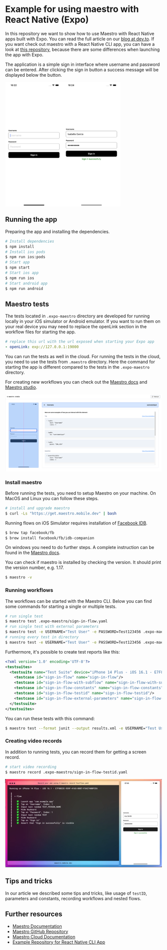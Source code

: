 # Example for using maestro with React Native (Expo)

In this repository we want to show how to use Maestro with React Native apps built with Expo. You can read the full article on our [blog at dev.to](). If you want check out maestro with a React Native CLI app, you can have a look at [this repository](https://github.com/alexanderhodes/react-native-cli-maestro-example), because there are some differences when launching the app with Expo.

The application is a simple sign in interface where username and password can be entered. After clicking the sign in button a success message will be displayed below the button.

<div style="display:flex;flex-direction:row">
<img src="https://raw.githubusercontent.com/alexanderhodes/react-native-expo-maestro-example/main/res/example-screenshot.png" alt="Screenshot Sign In" height="400" width="auto" style="marginRight: 16px">
<img src="https://raw.githubusercontent.com/alexanderhodes/react-native-expo-maestro-example/main/res/example-success-screenshot.png" alt="Screenshot Sign In Success" height="400" width="auto">
</div>

## Running the app

Preparing the app and installing the dependencies.

```bash
# Install dependencies
$ npm install
# Install ios pods
$ npm run ios:pods
# Start app
$ npm start
# Start ios app
$ npm run ios
# Start android app
$ npm run android
```

## Maestro tests

The tests located in `.expo-maestro` directory are developed for running locally in your iOS simulator or Android emulator. If you want to run them on your real device you may need to replace the openLink section in the workflow files for starting the app.

```yaml
# replace this url with the url exposed when starting your Expo app
- openLink: exp://127.0.0.1:19000
```

You can run the tests as well in the cloud. For running the tests in the cloud, you need to use the tests from `.maestro` directory. Here the command for starting the app is different compared to the tests in the `.expo-maestro` directory.

For creating new workflows you can check out the [Maestro docs](https://maestro.mobile.dev) and [Maestro studio](https://maestro.mobile.dev/getting-started/maestro-studio).

![Maestro studio](https://raw.githubusercontent.com/alexanderhodes/react-native-expo-maestro-example/main/res/maestro-studio-2.png)

### Install maestro

Before running the tests, you need to setup Maestro on your machine. On MacOS and Linux you can follow these steps. 

```bash
# install and upgrade maestro
$ curl -Ls "https://get.maestro.mobile.dev" | bash
```

Running flows on iOS Simulator requires installation of [Facebook IDB](https://fbidb.io).

```bash
$ brew tap facebook/fb
$ brew install facebook/fb/idb-companion
```

On windows you need to do further steps. A complete instruction can be found in the [Maestro docs](https://maestro.mobile.dev/getting-started/installing-maestro).

You can check if maestro is installed by checking the version. It should print the version number, e.g. 1.17.

```bash
$ maestro -v
```

### Running workflows

The workflows can be started with the Maestro CLI. Below you can find some commands for starting a single or multiple tests.

```bash
# run single test
$ maestro test .expo-maestro/sign-in-flow.yaml
# run single test with external parameters
$ maestro test -e USERNAME="Test User" -e PASSWORD=Test123456 .expo-maestro/sign-in-flow-external-parameters.yaml
# running every test in directory
$ maestro test -e USERNAME="Test User" -e PASSWORD=Test123456 .expo-maestro
```

Furthermore, it's possible to create test reports like this:

```xml
<?xml version='1.0' encoding='UTF-8'?>
<testsuites>
  <testsuite name="Test Suite" device="iPhone 14 Plus - iOS 16.1 - E7F8022E-939F-4165-B887-F342740BFCE6" tests="5" failures="0">
    <testcase id="sign-in-flow" name="sign-in-flow"/>
    <testcase id="sign-in-flow-with-subflow" name="sign-in-flow-with-subflow"/>
    <testcase id="sign-in-flow-constants" name="sign-in-flow-constants"/>
    <testcase id="sign-in-flow-testid" name="sign-in-flow-testid"/>
    <testcase id="sign-in-flow-external-parameters" name="sign-in-flow-external-parameters"/>
  </testsuite>
</testsuites>
```

You can run these tests with this command:

```bash
$ maestro test --format junit --output results.xml -e USERNAME="Test User" -e PASSWORD="Test123456" .expo-maestro
```

### Creating video records

In addition to running tests, you can record them for getting a screen record.

```bash
# start video recording
$ maestro record .expo-maestro/sign-in-flow-testid.yaml
```

![Maestro record](https://raw.githubusercontent.com/alexanderhodes/react-native-expo-maestro-example/main/res/maestro-record.png)

## Tips and tricks

In our article we described some tips and tricks, like usage of `testID`, parameters and constants, recording workflows and nested flows. 

## Further resources

- [Maestro Documentation](https://maestro.mobile.dev)
- [Maestro GitHub Repository](https://github.com/mobile-dev-inc/maestro)
- [Maestro Cloud Documentation](https://cloud.mobile.dev)
- [Example Repository for React Native CLI App](https://github.com/alexanderhodes/react-native-cli-maestro-example)
